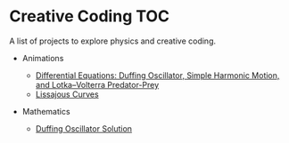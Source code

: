 # Creative Coding TOC

A list of projects to explore physics and creative coding. 

- Animations
  - [Differential Equations: Duffing Oscillator, Simple Harmonic Motion, and Lotka–Volterra Predator-Prey](differential-equation-animation/differential-equation-animator.ipynb)
  - [Lissajous Curves](Lissajous-animation/Lissajous_Animation.ipynb)
 
- Mathematics
  - [Duffing Oscillator Solution](differential-equation-animation/the-duffing-oscillator.ipynb)
